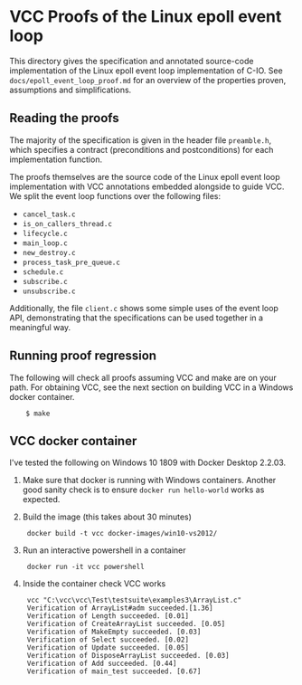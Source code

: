 # VCC Proofs of the Linux epoll event loop

This directory gives the specification and annotated source-code implementation
of the Linux epoll event loop implementation of C-IO. See
`docs/epoll_event_loop_proof.md` for an overview of the properties proven,
assumptions and simplifications.

## Reading the proofs

The majority of the specification is given in the header file `preamble.h`,
which specifies a contract (preconditions and postconditions) for each
implementation function.

The proofs themselves are the source code of the Linux epoll event loop
implementation with VCC annotations embedded alongside to guide VCC.
We split the event loop functions over the following files:

  - `cancel_task.c`
  - `is_on_callers_thread.c`
  - `lifecycle.c`
  - `main_loop.c`
  - `new_destroy.c`
  - `process_task_pre_queue.c`
  - `schedule.c`
  - `subscribe.c`
  - `unsubscribe.c`

Additionally, the file `client.c` shows some simple uses of the event loop API,
demonstrating that the specifications can be used together in a meaningful way.

## Running proof regression

The following will check all proofs assuming VCC and make are on your path.
For obtaining VCC, see the next section on building VCC in a Windows docker
container.

        $ make

## VCC docker container

I've tested the following on Windows 10 1809 with Docker Desktop 2.2.03.

1. Make sure that docker is running with Windows containers. Another good
sanity check is to ensure `docker run hello-world` works as expected.

2. Build the image (this takes about 30 minutes)

        docker build -t vcc docker-images/win10-vs2012/

3. Run an interactive powershell in a container

        docker run -it vcc powershell

4. Inside the container check VCC works

        vcc "C:\vcc\vcc\Test\testsuite\examples3\ArrayList.c"
        Verification of ArrayList#adm succeeded.[1.36]
        Verification of Length succeeded. [0.01]
        Verification of CreateArrayList succeeded. [0.05]
        Verification of MakeEmpty succeeded. [0.03]
        Verification of Select succeeded. [0.02]
        Verification of Update succeeded. [0.05]
        Verification of DisposeArrayList succeeded. [0.03]
        Verification of Add succeeded. [0.44]
        Verification of main_test succeeded. [0.67]

